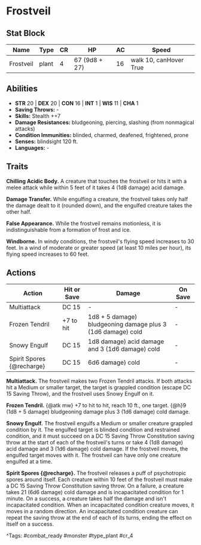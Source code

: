 # Frostveil

## Stat Block

| Name | Type | CR | HP | AC | Speed |
|------|------|----|----|----|-------|
| Frostveil | plant | 4 | 67 (9d8 + 27) | 16 | walk 10, canHover True |

## Abilities

- **STR** 20 | **DEX** 20 | **CON** 16 | **INT** 1 | **WIS** 11 | **CHA** 1
- **Saving Throws:** -  
- **Skills:** Stealth ++7  
- **Damage Resistances:** bludgeoning, piercing, slashing (from nonmagical attacks)  
- **Condition Immunities:** blinded, charmed, deafened, frightened, prone  
- **Senses:** blindsight 120 ft.  
- **Languages:** -

## Traits

**Chilling Acidic Body.** A creature that touches the frostveil or hits it with a melee attack while within 5 feet of it takes 4 (1d8 damage) acid damage.

**Damage Transfer.** While engulfing a creature, the frostveil takes only half the damage dealt to it (rounded down), and the engulfed creature takes the other half.

**False Appearance.** While the frostveil remains motionless, it is indistinguishable from a formation of frost and ice.

**Windborne.** In windy conditions, the frostveil's flying speed increases to 30 feet. In a wind of moderate or greater speed (at least 10 miles per hour), its flying speed increases to 60 feet.


## Actions

| Action | Hit or Save | Damage | On Save |
|--------|--------------|--------|----------|
| Multiattack | DC 15 | - | - |
| Frozen Tendril | +7 to hit | 1d8 + 5 damage) bludgeoning damage plus 3 (1d6 damage) cold | - |
| Snowy Engulf | DC 15 | 1d8 damage) acid damage and 3 (1d6 damage) cold | - |
| Spirit Spores {@recharge} | DC 15 | 6d6 damage) cold | - |

**Multiattack.** The frostveil makes two Frozen Tendril attacks. If both attacks hit a Medium or smaller target, the target is grappled condition (escape DC 15 Saving Throw), and the frostveil uses Snowy Engulf on it.

**Frozen Tendril.** {@atk mw} +7 to hit to hit, reach 10 ft., one target. {@h}9 (1d8 + 5 damage) bludgeoning damage plus 3 (1d6 damage) cold damage.

**Snowy Engulf.** The frostveil engulfs a Medium or smaller creature grappled condition by it. The engulfed target is blinded condition and restrained condition, and it must succeed on a DC 15 Saving Throw Constitution saving throw at the start of each of the frostveil's turns or take 4 (1d8 damage) acid damage and 3 (1d6 damage) cold damage. If the frostveil moves, the engulfed target moves with it. The frostveil can have only one creature engulfed at a time.

**Spirit Spores {@recharge}.** The frostveil releases a puff of psychotropic spores around itself. Each creature within 10 feet of the frostveil must make a DC 15 Saving Throw Constitution saving throw. On a failure, a creature takes 21 (6d6 damage) cold damage and is incapacitated condition for 1 minute. On a success, a creature takes half the damage and isn't incapacitated condition. When an incapacitated condition creature moves, it moves in a random direction. An incapacitated condition creature can repeat the saving throw at the end of each of its turns, ending the effect on itself on a success.


^Tags: #combat_ready #monster #type_plant #cr_4